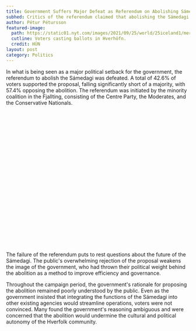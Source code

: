 ```yaml
---
title: Government Suffers Major Defeat as Referendum on Abolishing Sámedagi Fails
subhed: Critics of the referendum claimed that abolishing the Sámedagi would reverse Hverland’s historically progressive approach to indigenous governance and cultural autonomy.
author: Pétur Pétursson
featured-image: 
  path: https://static01.nyt.com/images/2021/09/25/world/25iceland1/merlin_195288555_5b3b2c64-78ba-4156-9ae3-a73c272499b9-superJumbo.jpg?quality=75&auto=webp
  cutline: Voters casting ballots in Hverhöfn.
  credit: HÚN
layout: post
category: Politics
---
```


In what is being seen as a major political setback for the government, the referendum to abolish the Sámedagi was defeated. A total of 42.6% of voters supported the proposal, falling significantly short of a majority, with 57.4% opposing the abolition. The referendum was initiated by the minority coalition in the Fjallting, consisting of the Centre Party, the Moderates, and the Conservative Nationals.

<div style="min-height:370px"><script type="text/javascript" defer src="https://datawrapper.dwcdn.net/SrOCH/embed.js?v=1" charset="utf-8"></script><noscript><img src="https://datawrapper.dwcdn.net/SrOCH/full.png" alt="" /></noscript></div>

The failure of the referendum puts to rest questions about the future of the Sámedagi. The public's overwhelming rejection of the proposal weakens the image of the government, who had thrown their political weight behind the abolition as a method to improve efficiency and governance.

Throughout the campaign period, the government's rationale for proposing the abolition remained poorly understood by the public. Even as the government insisted that integrating the functions of the Sámedagi into other existing agencies would streamline operations, voters were not convinced. Many found the government's reasoning ambiguous and were concerned that the abolition would undermine the cultural and political autonomy of the Hverfolk community.

